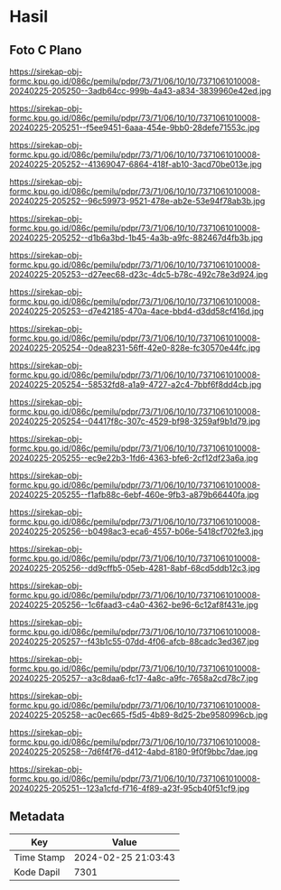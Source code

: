 # Hasil

## Foto C Plano

https://sirekap-obj-formc.kpu.go.id/086c/pemilu/pdpr/73/71/06/10/10/7371061010008-20240225-205250--3adb64cc-999b-4a43-a834-3839960e42ed.jpg

https://sirekap-obj-formc.kpu.go.id/086c/pemilu/pdpr/73/71/06/10/10/7371061010008-20240225-205251--f5ee9451-6aaa-454e-9bb0-28defe71553c.jpg

https://sirekap-obj-formc.kpu.go.id/086c/pemilu/pdpr/73/71/06/10/10/7371061010008-20240225-205252--41369047-6864-418f-ab10-3acd70be013e.jpg

https://sirekap-obj-formc.kpu.go.id/086c/pemilu/pdpr/73/71/06/10/10/7371061010008-20240225-205252--96c59973-9521-478e-ab2e-53e94f78ab3b.jpg

https://sirekap-obj-formc.kpu.go.id/086c/pemilu/pdpr/73/71/06/10/10/7371061010008-20240225-205252--d1b6a3bd-1b45-4a3b-a9fc-882467d4fb3b.jpg

https://sirekap-obj-formc.kpu.go.id/086c/pemilu/pdpr/73/71/06/10/10/7371061010008-20240225-205253--d27eec68-d23c-4dc5-b78c-492c78e3d924.jpg

https://sirekap-obj-formc.kpu.go.id/086c/pemilu/pdpr/73/71/06/10/10/7371061010008-20240225-205253--d7e42185-470a-4ace-bbd4-d3dd58cf416d.jpg

https://sirekap-obj-formc.kpu.go.id/086c/pemilu/pdpr/73/71/06/10/10/7371061010008-20240225-205254--0dea8231-56ff-42e0-828e-fc30570e44fc.jpg

https://sirekap-obj-formc.kpu.go.id/086c/pemilu/pdpr/73/71/06/10/10/7371061010008-20240225-205254--58532fd8-a1a9-4727-a2c4-7bbf6f8dd4cb.jpg

https://sirekap-obj-formc.kpu.go.id/086c/pemilu/pdpr/73/71/06/10/10/7371061010008-20240225-205254--04417f8c-307c-4529-bf98-3259af9b1d79.jpg

https://sirekap-obj-formc.kpu.go.id/086c/pemilu/pdpr/73/71/06/10/10/7371061010008-20240225-205255--ec9e22b3-1fd6-4363-bfe6-2cf12df23a6a.jpg

https://sirekap-obj-formc.kpu.go.id/086c/pemilu/pdpr/73/71/06/10/10/7371061010008-20240225-205255--f1afb88c-6ebf-460e-9fb3-a879b66440fa.jpg

https://sirekap-obj-formc.kpu.go.id/086c/pemilu/pdpr/73/71/06/10/10/7371061010008-20240225-205256--b0498ac3-eca6-4557-b06e-5418cf702fe3.jpg

https://sirekap-obj-formc.kpu.go.id/086c/pemilu/pdpr/73/71/06/10/10/7371061010008-20240225-205256--dd9cffb5-05eb-4281-8abf-68cd5ddb12c3.jpg

https://sirekap-obj-formc.kpu.go.id/086c/pemilu/pdpr/73/71/06/10/10/7371061010008-20240225-205256--1c6faad3-c4a0-4362-be96-6c12af8f431e.jpg

https://sirekap-obj-formc.kpu.go.id/086c/pemilu/pdpr/73/71/06/10/10/7371061010008-20240225-205257--f43b1c55-07dd-4f06-afcb-88cadc3ed367.jpg

https://sirekap-obj-formc.kpu.go.id/086c/pemilu/pdpr/73/71/06/10/10/7371061010008-20240225-205257--a3c8daa6-fc17-4a8c-a9fc-7658a2cd78c7.jpg

https://sirekap-obj-formc.kpu.go.id/086c/pemilu/pdpr/73/71/06/10/10/7371061010008-20240225-205258--ac0ec665-f5d5-4b89-8d25-2be9580996cb.jpg

https://sirekap-obj-formc.kpu.go.id/086c/pemilu/pdpr/73/71/06/10/10/7371061010008-20240225-205258--7d6f4f76-d412-4abd-8180-9f0f9bbc7dae.jpg

https://sirekap-obj-formc.kpu.go.id/086c/pemilu/pdpr/73/71/06/10/10/7371061010008-20240225-205251--123a1cfd-f716-4f89-a23f-95cb40f51cf9.jpg


## Metadata

| Key        | Value               |
| ---------- | ------------------- |
| Time Stamp | 2024-02-25 21:03:43 |
| Kode Dapil | 7301                |



